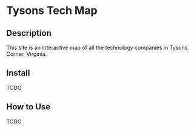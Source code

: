 # Tysons Tech Map

## Description

This site is an interactive map of all the technology companies in Tysons Corner, Virginia.

## Install

TODO

## How to Use

TODO